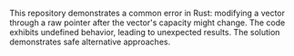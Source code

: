 This repository demonstrates a common error in Rust: modifying a vector through a raw pointer after the vector's capacity might change.  The code exhibits undefined behavior, leading to unexpected results.  The solution demonstrates safe alternative approaches.